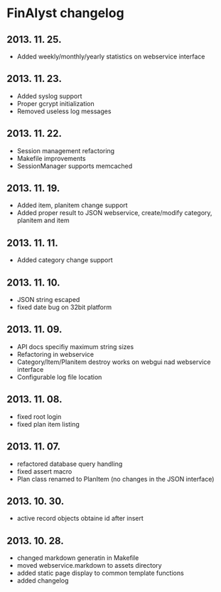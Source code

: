# FinAlyst changelog #

## 2013. 11. 25. ##

* Added weekly/monthly/yearly statistics on webservice interface

## 2013. 11. 23. ##

* Added syslog support
* Proper gcrypt initialization
* Removed useless log messages

## 2013. 11. 22. ##

* Session management refactoring
* Makefile improvements
* SessionManager supports memcached

## 2013. 11. 19. ##

* Added item, planitem change support
* Added proper result to JSON webservice, create/modify category, planitem and item

## 2013. 11. 11. ##

* Added category change support

## 2013. 11. 10. ##

* JSON string escaped
* fixed date bug on 32bit platform

## 2013. 11. 09. ##

* API docs specifiy maximum string sizes
* Refactoring in webservice
* Category/Item/Planitem destroy works on webgui nad webservice interface
* Configurable log file location

## 2013. 11. 08. ##

* fixed root login
* fixed plan item listing

## 2013. 11. 07. ##

* refactored database query handling
* fixed assert macro
* Plan class renamed to PlanItem (no changes in the JSON interface)

## 2013. 10. 30. ##

* active record objects obtaine id after insert

## 2013. 10. 28. ##

* changed markdown generatin in Makefile
* moved webservice.markdown to assets directory
* added static page display to common template functions
* added changelog
